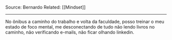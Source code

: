 Source: Bernardo
Related: [[Mindset]]

---

No ônibus a caminho do trabalho e volta da faculdade, posso treinar o meu estado de foco mental, me desconectando de tudo não lendo livros no caminho, não verificando e-mails, não ficar olhando linkedin.